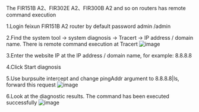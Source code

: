 The FIR151B A2、FIR302E A2、FIR300B A2 and so on routers has remote command execution

1.Login feixun FIR151B A2 router by default password admin /admin

2.Find the system tool → system diagnosis → Tracert → IP address / domain name. There is remote command execution at Tracert
![image](https://user-images.githubusercontent.com/96364879/182758133-03dbe705-4bb9-4bea-898b-13bf2e3cc557.png)

3.Enter the website IP at the IP address / domain name, for example: 8.8.8.8

4.Click Start diagnosis
 
5.Use burpsuite intercept and change pingAddr argument to 8.8.8.8|ls, forward this request
![image](https://user-images.githubusercontent.com/96364879/182757974-54817a9c-a3e5-41cf-9e87-44ae60882932.png)

6.Look at the diagnostic results. The command has been executed successfully
![image](https://user-images.githubusercontent.com/96364879/182756632-c4f380cb-ceb0-4611-9642-5a9eb0861c55.png)
